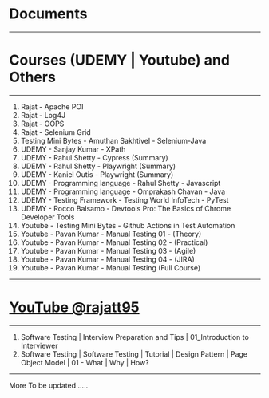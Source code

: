 # Documents
----------------------
# Courses (UDEMY | Youtube) and Others
----------------------
1. Rajat - Apache POI
2. Rajat - Log4J
3. Rajat - OOPS
4. Rajat - Selenium Grid
5. Testing Mini Bytes - Amuthan Sakhtivel - Selenium-Java
6. UDEMY - Sanjay Kumar - XPath
7. UDEMY - Rahul Shetty - Cypress (Summary) 
8. UDEMY - Rahul Shetty - Playwright (Summary)
9. UDEMY - Kaniel Outis - Playwright (Summary)
10. UDEMY - Programming language - Rahul Shetty - Javascript
11. UDEMY - Programming language - Omprakash Chavan - Java
12. UDEMY - Testing Framework - Testing World InfoTech - PyTest
13. UDEMY - Rocco Balsamo - Devtools Pro: The Basics of Chrome Developer Tools
14. Youtube - Testing Mini Bytes - Github Actions in Test Automation
15. Youtube - Pavan Kumar - Manual Testing 01 - (Theory)
16. Youtube - Pavan Kumar - Manual Testing 02 - (Practical)
17. Youtube - Pavan Kumar - Manual Testing 03 - (Agile)
18. Youtube - Pavan Kumar - Manual Testing 04 - (JIRA)
19. Youtube - Pavan Kumar - Manual Testing (Full Course)

----------------------
# <a href="https://www.youtube.com/@rajatt95"> YouTube @rajatt95 </a>
----------------------

1. Software Testing | Interview Preparation and Tips | 01_Introduction to Interviewer
2. Software Testing | Software Testing | Tutorial | Design Pattern | Page Object Model | 01 - What | Why | How?
----
More To be updated .....
